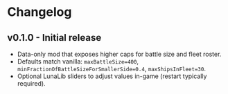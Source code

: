 # Changelog

## v0.1.0 - Initial release

- Data-only mod that exposes higher caps for battle size and fleet roster.
- Defaults match vanilla: `maxBattleSize=400`, `minFractionOfBattleSizeForSmallerSide=0.4`, `maxShipsInFleet=30`.
- Optional LunaLib sliders to adjust values in-game (restart typically required).


